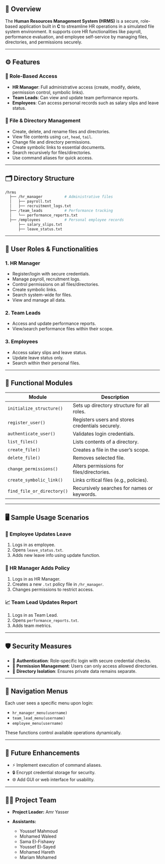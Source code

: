 ## 📌 Overview
The **Human Resources Management System (HRMS)** is a secure, role-based application built in **C** to streamline HR operations in a simulated file system environment. It supports core HR functionalities like payroll, performance evaluation, and employee self-service by managing files, directories, and permissions securely.

---

## ⚙️ Features

### 🔐 Role-Based Access
- **HR Manager**: Full administrative access (create, modify, delete, permission control, symbolic links).
- **Team Leads**: Can view and update team performance reports.
- **Employees**: Can access personal records such as salary slips and leave status.

### 📁 File & Directory Management
- Create, delete, and rename files and directories.
- View file contents using `cat`, `head`, `tail`.
- Change file and directory permissions.
- Create symbolic links to essential documents.
- Search recursively for files/directories.
- Use command aliases for quick access.

---

## 🗂️ Directory Structure

```bash
/hrms
  ├── /hr_manager          # Administrative files
  │   ├── payroll.txt
  │   ├── recruitment_logs.txt
  ├── /team_leads          # Performance tracking
  │   └── performance_reports.txt
  ├── /employees           # Personal employee records
      ├── salary_slips.txt
      ├── leave_status.txt
```
---

## 👤 User Roles & Functionalities

### 1. HR Manager

* Register/login with secure credentials.
* Manage payroll, recruitment logs.
* Control permissions on all files/directories.
* Create symbolic links.
* Search system-wide for files.
* View and manage all data.

### 2. Team Leads

* Access and update performance reports.
* View/search performance files within their scope.

### 3. Employees

* Access salary slips and leave status.
* Update leave status only.
* Search within their personal files.

---

## 🧱 Functional Modules

| Module                     | Description                                      |
| -------------------------- | ------------------------------------------------ |
| `initialize_structure()`   | Sets up directory structure for all roles.       |
| `register_user()`          | Registers users and stores credentials securely. |
| `authenticate_user()`      | Validates login credentials.                     |
| `list_files()`             | Lists contents of a directory.                   |
| `create_file()`            | Creates a file in the user’s scope.              |
| `delete_file()`            | Removes selected file.                           |
| `change_permissions()`     | Alters permissions for files/directories.        |
| `create_symbolic_link()`   | Links critical files (e.g., policies).           |
| `find_file_or_directory()` | Recursively searches for names or keywords.      |

---

## 🖥️ Sample Usage Scenarios

### 🧾 Employee Updates Leave

1. Logs in as employee.
2. Opens `leave_status.txt`.
3. Adds new leave info using update function.

### 📂 HR Manager Adds Policy

1. Logs in as HR Manager.
2. Creates a new `.txt` policy file in `/hr_manager`.
3. Changes permissions to restrict access.

### 📈 Team Lead Updates Report

1. Logs in as Team Lead.
2. Opens `performance_reports.txt`.
3. Adds team metrics.

---

## 🛡️ Security Measures

* 🔐 **Authentication**: Role-specific login with secure credential checks.
* 🛑 **Permission Management**: Users can only access allowed directories.
* 📁 **Directory Isolation**: Ensures private data remains separate.

---

## 🧭 Navigation Menus

Each user sees a specific menu upon login:

* `hr_manager_menu(username)`
* `team_lead_menu(username)`
* `employee_menu(username)`

These functions control available operations dynamically.

---

## 🚀 Future Enhancements

* ⚡ Implement execution of command aliases.
* 🔒 Encrypt credential storage for security.
* 🌐 Add GUI or web interface for usability.

---
## 👨‍💻 Project Team

* **Project Leader:** Amr Yasser
* **Assistants:**

  * Youssef Mahmoud
  * Mohamed Waleed
  * Sama El-Fishawy
  * Youssef El-Sayed
  * Mohamed Hareth
  * Mariam Mohamed
